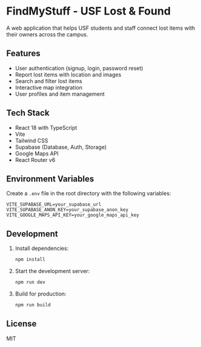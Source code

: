 # FindMyStuff - USF Lost & Found

A web application that helps USF students and staff connect lost items with their owners across the campus.

## Features

- User authentication (signup, login, password reset)
- Report lost items with location and images
- Search and filter lost items
- Interactive map integration
- User profiles and item management

## Tech Stack

- React 18 with TypeScript
- Vite
- Tailwind CSS
- Supabase (Database, Auth, Storage)
- Google Maps API
- React Router v6

## Environment Variables

Create a `.env` file in the root directory with the following variables:

```env
VITE_SUPABASE_URL=your_supabase_url
VITE_SUPABASE_ANON_KEY=your_supabase_anon_key
VITE_GOOGLE_MAPS_API_KEY=your_google_maps_api_key
```

## Development

1. Install dependencies:
   ```bash
   npm install
   ```

2. Start the development server:
   ```bash
   npm run dev
   ```

3. Build for production:
   ```bash
   npm run build
   ```

## License

MIT